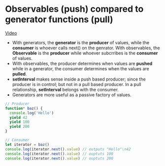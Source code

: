 # Observables (push) compared to generator functions (pull)
[Video](https://egghead.io/lessons/rxjs-observables-push-compared-to-generator-functions-pull)

- With generators, the **generator** is the **producer** of values, while the **consumer** is whoever calls next() on the genrator. With observables, the **Observable** is the **producer** while whoever subcrribes is the **consumer** of values.
- With observables, the producer determines when values are **pushed** while in a generator, the consumer determines when the values are **pulled**.
- **setInterval** makes sense inside a push based producer; since the producer is in control; but not in a pull based producer. In a pull relationship, **setInterval** belongs with the consumer.
- Generators are more useful as a passive factory of values.

```js
// Producer
function* baz() {
  console.log('Hello')
  yield 42
  yield 100
  yield 200
}

// Consumer
let iterator = baz()
console.log(iterator.next().value) // outputs "Hello"\n42
console.log(iterator.next().value) // ouptuts 100
console.log(iterator.next().value) // ouptuts 200
```
